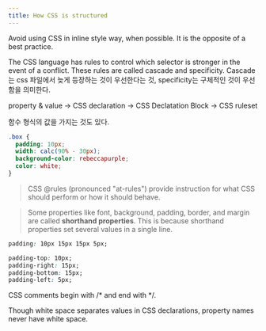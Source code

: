 ```yaml
---
title: How CSS is structured
---
```


Avoid using CSS in inline style way, when possible. It is the opposite of a best practice.

The CSS language has rules to control which selector is stronger in the event of a conflict. These rules are called cascade and specificity. Cascade는 css 파일에서 늦게 등장하는 것이 우선한다는 것, specificity는 구체적인 것이 우선함을 의미한다. 

property & value -> CSS declaration -> CSS Declatation Block -> CSS ruleset

함수 형식의 값을 가지는 것도 있다.

```css
.box {
  padding: 10px;
  width: calc(90% - 30px);
  background-color: rebeccapurple;
  color: white;
}
```

> CSS @rules (pronounced "at-rules") provide instruction for what CSS should perform or how it should behave.

> Some properties like font, background, padding, border, and margin are called **shorthand properties**. This is because shorthand properties set several values in a single line.

```css
padding: 10px 15px 15px 5px;

padding-top: 10px;
padding-right: 15px;
padding-bottom: 15px;
padding-left: 5px;
```

CSS comments begin with /* and end with */.

Though white space separates values in CSS declarations, property names never have white space.